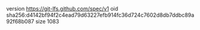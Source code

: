 version https://git-lfs.github.com/spec/v1
oid sha256:d4142bf94f2c4ead79d63227efb914fc36d724c7602d8db7ddbc89a92f68b087
size 1083
